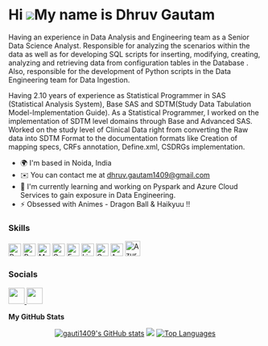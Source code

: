 Hi ![](https://user-images.githubusercontent.com/18350557/176309783-0785949b-9127-417c-8b55-ab5a4333674e.gif)My name is Dhruv Gautam
====================================================================================================================================

Having an experience in Data Analysis and Engineering team as a Senior Data Science Analyst. Responsible for analyzing the scenarios within the data as well as for developing SQL scripts for inserting, modifying, creating, analyzing and retrieving data from configuration tables in the Database . Also, responsible for the development of Python scripts in the Data Engineering team for Data Ingestion. 

Having 2.10 years of experience as Statistical Programmer in SAS (Statistical Analysis System), Base SAS and SDTM(Study Data Tabulation Model-Implementation Guide). As a Statistical Programmer, I worked on the implementation of SDTM level domains through Base and Advanced SAS. Worked on the study level of Clinical Data right from converting the Raw data into SDTM Format to the documentation formats like Creation of mapping specs, CRFs annotation, Define.xml, CSDRGs implementation.

* 🌍  I'm based in Noida, India
* ✉️  You can contact me at [dhruv.gautam1409@gmail.com](mailto:dhruv.gautam1409@gmail.com)
* 🧠  I'm currently learning and working on Pyspark and Azure Cloud Services to gain exposure in Data Engineering.
* ⚡  Obsessed with Animes - Dragon Ball & Haikyuu !!

### Skills

<p align="left">
<a href="https://www.python.org/" target="_blank" rel="noreferrer"><img src="https://raw.githubusercontent.com/danielcranney/readme-generator/main/public/icons/skills/python-colored.svg" width="25" height="25" alt="Python" /></a>  <a href="https://www.postgresql.org/" target="_blank" rel="noreferrer"><img src="https://raw.githubusercontent.com/danielcranney/readme-generator/main/public/icons/skills/postgresql-colored.svg" width="25" height="25" alt="PostgreSQL" /></a>  <a href="https://www.mysql.com/" target="_blank" rel="noreferrer"><img src="https://raw.githubusercontent.com/danielcranney/readme-generator/main/public/icons/skills/mysql-colored.svg" width="25" height="25" alt="MySQL" /></a>  <a href="https://www.oracle.com/uk/index.html" target="_blank" rel="noreferrer"><img src="https://raw.githubusercontent.com/danielcranney/readme-generator/main/public/icons/skills/oracle-colored.svg" width="25" height="25" alt="Oracle" /></a>  <a href="https://fastapi.tiangolo.com/" target="_blank" rel="noreferrer"><img src="https://raw.githubusercontent.com/danielcranney/readme-generator/main/public/icons/skills/fastapi-colored.svg" width="25" height="25" alt="Fast API" /></a>  <a href="https://www.linux.org" target="_blank" rel="noreferrer"><img src="https://raw.githubusercontent.com/danielcranney/readme-generator/main/public/icons/skills/linux-colored.svg" width="25" height="25" alt="Linux" /></a>  <a href="https://cloud.google.com/" target="_blank" rel="noreferrer"><img src="https://raw.githubusercontent.com/danielcranney/readme-generator/main/public/icons/skills/googlecloud-colored.svg" width="25" height="25" alt="Google Cloud" /></a>  <a href="https://portal.azure.com/" target="_blank" rel="noreferrer"><img src="https://code.benco.io/icon-collection/azure-docs/azure.svg" width="25" height="25" alt="Azure Cloud" /></a>  <a href="https://spark.apache.org/" target="_blank" rel="noreferrer"><img src="https://upload.wikimedia.org/wikipedia/commons/f/f3/Apache_Spark_logo.svg" width="30" height="30" alt="Azure Cloud" /></a>
</p>

### Socials

<p align="left"> <a href="https://www.github.com/gauti1409" target="_blank" rel="noreferrer"> <picture> <source media="(prefers-color-scheme: dark)" srcset="https://raw.githubusercontent.com/danielcranney/readme-generator/main/public/icons/socials/github-dark.svg" /> <source media="(prefers-color-scheme: light)" srcset="https://raw.githubusercontent.com/danielcranney/readme-generator/main/public/icons/socials/github.svg" /> <img src="https://raw.githubusercontent.com/danielcranney/readme-generator/main/public/icons/socials/github.svg" width="32" height="32" /> </picture> </a>   <a href="https://www.linkedin.com/in/dhruv14/" target="_blank" rel="noreferrer"> <picture> <source media="(prefers-color-scheme: dark)" srcset="https://raw.githubusercontent.com/danielcranney/readme-generator/main/public/icons/socials/linkedin-dark.svg" /> <source media="(prefers-color-scheme: light)" srcset="https://raw.githubusercontent.com/danielcranney/readme-generator/main/public/icons/socials/linkedin.svg" /> <img src="https://raw.githubusercontent.com/danielcranney/readme-generator/main/public/icons/socials/linkedin.svg" width="32" height="32" /> </picture> </a></p>

<b>My GitHub Stats</b>
<p align="center">
<a href="http://www.github.com/gauti1409"><img src="https://github-readme-stats.vercel.app/api?username=gauti1409&show_icons=true&hide=&count_private=true&title_color=0891b2&text_color=ffffff&icon_color=0891b2&bg_color=0f172a&hide_border=true&show_icons=true" alt="gauti1409's GitHub stats" /></a>
<a href="http://www.github.com/gauti1409"><img src="https://github-readme-streak-stats.herokuapp.com/?user=gauti1409&stroke=ffffff&background=0f172a&ring=0891b2&fire=0891b2&currStreakNum=ffffff&currStreakLabel=0891b2&sideNums=ffffff&sideLabels=ffffff&dates=ffffff&hide_border=true" /></a>
<a href="https://github.com/gauti1409" align="left"><img src="https://github-readme-stats.vercel.app/api/top-langs/?username=gauti1409&langs_count=10&title_color=0891b2&text_color=ffffff&icon_color=0891b2&bg_color=0f172a&hide_border=true&locale=en&custom_title=Top%20%Languages" alt="Top Languages" /></a>


